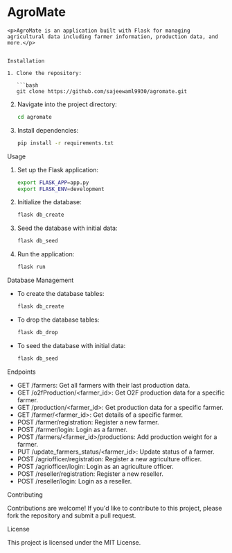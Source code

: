 <h1>AgroMate</h1>

    <p>AgroMate is an application built with Flask for managing agricultural data including farmer information, production data, and more.</p>
                                                                      
```

Installation

1. Clone the repository:

   ```bash
   git clone https://github.com/sajeewaml9930/agromate.git
   ```

2. Navigate into the project directory:

   ```bash
   cd agromate
   ```

3. Install dependencies:

   ```bash
   pip install -r requirements.txt
   ```

Usage

1. Set up the Flask application:

   ```bash
   export FLASK_APP=app.py
   export FLASK_ENV=development
   ```

2. Initialize the database:

   ```bash
   flask db_create
   ```

3. Seed the database with initial data:

   ```bash
   flask db_seed
   ```

4. Run the application:

   ```bash
   flask run
   ```

Database Management

- To create the database tables:

  ```bash
  flask db_create
  ```

- To drop the database tables:

  ```bash
  flask db_drop
  ```

- To seed the database with initial data:

  ```bash
  flask db_seed
  ```

Endpoints

- GET /farmers: Get all farmers with their last production data.
- GET /o2fProduction/<farmer_id>: Get O2F production data for a specific farmer.
- GET /production/<farmer_id>: Get production data for a specific farmer.
- GET /farmer/<farmer_id>: Get details of a specific farmer.
- POST /farmer/registration: Register a new farmer.
- POST /farmer/login: Login as a farmer.
- POST /farmers/<farmer_id>/productions: Add production weight for a farmer.
- PUT /update_farmers_status/<farmer_id>: Update status of a farmer.
- POST /agriofficer/registration: Register a new agriculture officer.
- POST /agriofficer/login: Login as an agriculture officer.
- POST /reseller/registration: Register a new reseller.
- POST /reseller/login: Login as a reseller.

Contributing

Contributions are welcome! If you'd like to contribute to this project, please fork the repository and submit a pull request.

License

This project is licensed under the MIT License.
```
